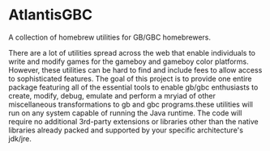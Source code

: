 # AtlantisGBC
A collection of homebrew utilities for GB/GBC homebrewers.

There are a lot of utilities spread across the web that enable individuals to write and modify games for the gameboy and gameboy color platforms. However, these utilities can be hard to find and include fees to allow access to sophisticated features. The goal of this project is to provide one entire package featuring all of the essential tools to enable gb/gbc enthusiasts to create, modify, debug, emulate and perform a mryiad of other miscellaneous transformations to gb and gbc programs.these utilities will run on any system capable of running the Java runtime. The code will require no additional 3rd-party extensions or libraries other than the native libraries already packed and supported by your specific architecture's jdk/jre.



